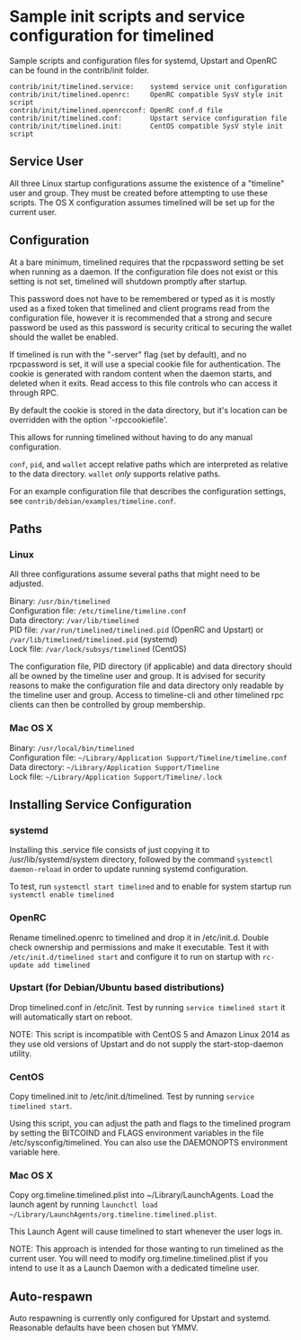 Sample init scripts and service configuration for timelined
==========================================================

Sample scripts and configuration files for systemd, Upstart and OpenRC
can be found in the contrib/init folder.

    contrib/init/timelined.service:    systemd service unit configuration
    contrib/init/timelined.openrc:     OpenRC compatible SysV style init script
    contrib/init/timelined.openrcconf: OpenRC conf.d file
    contrib/init/timelined.conf:       Upstart service configuration file
    contrib/init/timelined.init:       CentOS compatible SysV style init script

Service User
---------------------------------

All three Linux startup configurations assume the existence of a "timeline" user
and group.  They must be created before attempting to use these scripts.
The OS X configuration assumes timelined will be set up for the current user.

Configuration
---------------------------------

At a bare minimum, timelined requires that the rpcpassword setting be set
when running as a daemon.  If the configuration file does not exist or this
setting is not set, timelined will shutdown promptly after startup.

This password does not have to be remembered or typed as it is mostly used
as a fixed token that timelined and client programs read from the configuration
file, however it is recommended that a strong and secure password be used
as this password is security critical to securing the wallet should the
wallet be enabled.

If timelined is run with the "-server" flag (set by default), and no rpcpassword is set,
it will use a special cookie file for authentication. The cookie is generated with random
content when the daemon starts, and deleted when it exits. Read access to this file
controls who can access it through RPC.

By default the cookie is stored in the data directory, but it's location can be overridden
with the option '-rpccookiefile'.

This allows for running timelined without having to do any manual configuration.

`conf`, `pid`, and `wallet` accept relative paths which are interpreted as
relative to the data directory. `wallet` *only* supports relative paths.

For an example configuration file that describes the configuration settings,
see `contrib/debian/examples/timeline.conf`.

Paths
---------------------------------

### Linux

All three configurations assume several paths that might need to be adjusted.

Binary:              `/usr/bin/timelined`  
Configuration file:  `/etc/timeline/timeline.conf`  
Data directory:      `/var/lib/timelined`  
PID file:            `/var/run/timelined/timelined.pid` (OpenRC and Upstart) or `/var/lib/timelined/timelined.pid` (systemd)  
Lock file:           `/var/lock/subsys/timelined` (CentOS)  

The configuration file, PID directory (if applicable) and data directory
should all be owned by the timeline user and group.  It is advised for security
reasons to make the configuration file and data directory only readable by the
timeline user and group.  Access to timeline-cli and other timelined rpc clients
can then be controlled by group membership.

### Mac OS X

Binary:              `/usr/local/bin/timelined`  
Configuration file:  `~/Library/Application Support/Timeline/timeline.conf`  
Data directory:      `~/Library/Application Support/Timeline`  
Lock file:           `~/Library/Application Support/Timeline/.lock`  

Installing Service Configuration
-----------------------------------

### systemd

Installing this .service file consists of just copying it to
/usr/lib/systemd/system directory, followed by the command
`systemctl daemon-reload` in order to update running systemd configuration.

To test, run `systemctl start timelined` and to enable for system startup run
`systemctl enable timelined`

### OpenRC

Rename timelined.openrc to timelined and drop it in /etc/init.d.  Double
check ownership and permissions and make it executable.  Test it with
`/etc/init.d/timelined start` and configure it to run on startup with
`rc-update add timelined`

### Upstart (for Debian/Ubuntu based distributions)

Drop timelined.conf in /etc/init.  Test by running `service timelined start`
it will automatically start on reboot.

NOTE: This script is incompatible with CentOS 5 and Amazon Linux 2014 as they
use old versions of Upstart and do not supply the start-stop-daemon utility.

### CentOS

Copy timelined.init to /etc/init.d/timelined. Test by running `service timelined start`.

Using this script, you can adjust the path and flags to the timelined program by
setting the BITCOIND and FLAGS environment variables in the file
/etc/sysconfig/timelined. You can also use the DAEMONOPTS environment variable here.

### Mac OS X

Copy org.timeline.timelined.plist into ~/Library/LaunchAgents. Load the launch agent by
running `launchctl load ~/Library/LaunchAgents/org.timeline.timelined.plist`.

This Launch Agent will cause timelined to start whenever the user logs in.

NOTE: This approach is intended for those wanting to run timelined as the current user.
You will need to modify org.timeline.timelined.plist if you intend to use it as a
Launch Daemon with a dedicated timeline user.

Auto-respawn
-----------------------------------

Auto respawning is currently only configured for Upstart and systemd.
Reasonable defaults have been chosen but YMMV.
